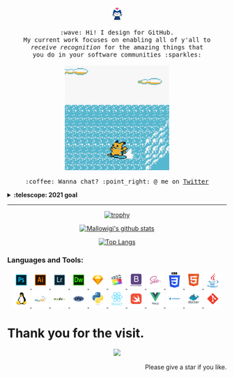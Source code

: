<p align="center">
  <img src="https://raw.githubusercontent.com/Semporia/Semporia/master/Happy.gif" width="27px">
  <br><br>
  <samp>
    :wave: Hi! I design for GitHub.
    <br>My current work focuses on enabling all of y'all to
      <br><em>receive recognition</em> for the amazing things that
    <br>you do in your software communities :sparkles:<br><br>
    <img src="https://raw.githubusercontent.com/Semporia/Semporia/master/Pikachu.gif" width="240px" align="center">
    <br><br>:coffee: Wanna chat? :point_right: @ me on <a href="https://twitter.com/Swanpor">Twitter</a>
  </samp>
</p>

<details>
  <summary><b>:telescope: 2021 goal</b></summary>
  <br>
  I want to make a little game this year. that makes it really easy to design a game if you're primarily focusing on the art and story (like myself). I'm hoping to print this on a cartridge when I'm done so you can actually experience it on a Gameboy!
</details>

***

<div align="center"> 

[![trophy](https://github-profile-trophy.vercel.app/?username=Semporia&theme=monokai)](https://github.com/Semporia)

[![Mallowigi's github stats](https://github-readme-stats.vercel.app/api?username=Semporia&count_private=true&show_icons=true&theme=radical&show_owner=true)](https://github.com/Semporia)

[![Top Langs](https://github-readme-stats.vercel.app/api/top-langs/?username=Semporia&theme=radical)](https://github.com/Semporia)

</div>

<div align="center">
  <h3 align="left">
    Languages and Tools:
  </h3>
  <p align="center">
    <a href="https://www.photoshop.com/en" target="_blank">
      <img src="https://raw.githubusercontent.com/Semporia/Semporia/master/icon/Adobe-photoshop.svg" alt="photoshop"
        width="40" height="40" />
    </a>
    <a href="https://www.adobe.com/in/products/illustrator.html" target="_blank">
      <img src="https://raw.githubusercontent.com/Semporia/Semporia/master/icon/Adobe-illustrator.svg" alt="illustrator"
        width="40" height="40" />
    </a>
    <a href="https://www.adobe.com/in/products/photoshop-lightroom.html" target="_blank">
      <img src="https://raw.githubusercontent.com/Semporia/Semporia/master/icon/Adobe-Lightroom-Classic.svg"
        alt="illustrator" width="40" height="40" />
    </a>
    <a href="https://www.adobe.com/in/products/dreamweaver.html" target="_blank">
      <img src="https://raw.githubusercontent.com/Semporia/Semporia/master/icon/Adobe-Dreamweaver.svg" alt="illustrator"
        width="40" height="40" />
    </a>
    <a href="https://www.sketch.com/" target="_blank">
      <img src="https://raw.githubusercontent.com/Semporia/Semporia/master/icon/sketchapp-icon.svg" alt="sketch"
        width="40" height="40" />
    </a>
    <a href="https://www.sketch.com/" target="_blank">
      <img src="https://raw.githubusercontent.com/Semporia/Semporia/master/icon/final-cut-pro.svg" alt="sketch"
        width="40" height="40" />
    </a>
    <a href="https://getbootstrap.com" target="_blank">
      <img src="https://raw.githubusercontent.com/Semporia/Semporia/master/icon/bootstrap-plain-wordmark.svg"
        alt="bootstrap" width="40" height="40" />
    </a>
    <a href="https://sass-lang.com" target="_blank">
      <img src="https://raw.githubusercontent.com/Semporia/Semporia/master/icon/sass-original.svg" alt="sass" width="40"
        height="40" />
    </a>
    <a href="https://www.w3schools.com/css/" target="_blank">
      <img src="https://raw.githubusercontent.com/Semporia/Semporia/master/icon/css3-original-wordmark.svg" alt="css3"
        width="40" height="40" />
    </a>
    <a href="https://www.w3.org/html/" target="_blank">
      <img src="https://raw.githubusercontent.com/Semporia/Semporia/master/icon/html5-original-wordmark.svg" alt="html5"
        width="40" height="40" />
    </a>
    <a href="https://www.java.com" target="_blank">
      <img src="https://raw.githubusercontent.com/Semporia/Semporia/master/icon/java-original.svg" alt="java" width="40"
        height="40" />
    </a>
    <a href="https://www.linux.org/" target="_blank">
      <img src="https://raw.githubusercontent.com/Semporia/Semporia/master/icon/linux-original.svg" alt="linux"
        width="40" height="40" />
    </a>
    <a href="https://www.mysql.com/" target="_blank">
      <img src="https://raw.githubusercontent.com/Semporia/Semporia/master/icon/mysql-original-wordmark.svg" alt="mysql"
        width="40" height="40" />
    </a>
    <a href="https://nodejs.org" target="_blank">
      <img src="https://raw.githubusercontent.com/Semporia/Semporia/master/icon/nodejs-original-wordmark.svg"
        alt="nodejs" width="40" height="40" />
    </a>
    <a href="https://www.php.net" target="_blank">
      <img src="https://raw.githubusercontent.com/Semporia/Semporia/master/icon/php-original.svg" alt="php" width="40"
        height="40" />
    </a>
    <a href="https://www.python.org" target="_blank">
      <img src="https://raw.githubusercontent.com/Semporia/Semporia/master/icon/python-original.svg" alt="python"
        width="40" height="40" />
    </a>
    <a href="https://reactjs.org/" target="_blank">
      <img src="https://raw.githubusercontent.com/Semporia/Semporia/master/icon/react-original-wordmark.svg" alt="react"
        width="40" height="40" />
    </a>
    <a href="https://developer.apple.com/swift/" target="_blank">
      <img src="https://raw.githubusercontent.com/Semporia/Semporia/master/icon/swift-original.svg" alt="swift"
        width="40" height="40" />
    </a>
    <a href="https://vuejs.org/" target="_blank">
      <img src="https://raw.githubusercontent.com/Semporia/Semporia/master/icon/vuejs-original-wordmark.svg" alt="vuejs"
        width="40" height="40" />
    </a>
    <a href="https://webpack.js.org" target="_blank">
      <img src="https://raw.githubusercontent.com/Semporia/Semporia/master/icon/webpack-original-wordmark.svg"
        alt="webpack" width="40" height="40" />
    </a>
    <a href="https://www.docker.com/" target="_blank">
      <img src="https://raw.githubusercontent.com/Semporia/Semporia/master/icon/docker-original-wordmark.svg"
        alt="docker" width="40" height="40" />
    </a>
    <a href="https://git-scm.com/" target="_blank">
      <img src="https://raw.githubusercontent.com/Semporia/Semporia/master/icon/git-scm-icon.svg" alt="git" width="40"
        height="40" />
    </a>
  </p>
</div>


# Thank you for the visit.

<div align="center"> 

![](http://profile-counter.glitch.me/Semporia/count.svg)

</div>

<div align="right"> 

Please give a star if you like.

</div>